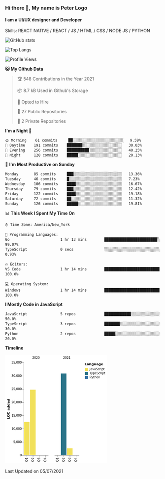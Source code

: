 ### Hi there 👋, My name is Peter Logo
#### I am a UI/UX designer and Developer
Skills: REACT NATIVE / REACT / JS / HTML / CSS / NODE JS / PYTHON

![GitHub stats](https://github-readme-stats.vercel.app/api?username=peterlogo&show_icons=true&count_private=true&theme=dark)

![Top Langs](https://github-readme-stats.vercel.app/api/top-langs/?username=peterlogo&theme=dark&layout=compact&langs_count=8)

<!--START_SECTION:waka-->
![Profile Views](http://img.shields.io/badge/Profile%20Views-0-blue)

**🐱 My Github Data** 

> 🏆 548 Contributions in the Year 2021
 > 
> 📦 8.7 kB Used in Github's Storage 
 > 
> 💼 Opted to Hire
 > 
> 📜 27 Public Repositories 
 > 
> 🔑 2 Private Repositories  
 > 
**I'm a Night 🦉** 

```text
🌞 Morning    61 commits     ██░░░░░░░░░░░░░░░░░░░░░░░   9.59% 
🌆 Daytime    191 commits    ███████░░░░░░░░░░░░░░░░░░   30.03% 
🌃 Evening    256 commits    ██████████░░░░░░░░░░░░░░░   40.25% 
🌙 Night      128 commits    █████░░░░░░░░░░░░░░░░░░░░   20.13%

```
📅 **I'm Most Productive on Sunday** 

```text
Monday       85 commits     ███░░░░░░░░░░░░░░░░░░░░░░   13.36% 
Tuesday      46 commits     █░░░░░░░░░░░░░░░░░░░░░░░░   7.23% 
Wednesday    106 commits    ████░░░░░░░░░░░░░░░░░░░░░   16.67% 
Thursday     79 commits     ███░░░░░░░░░░░░░░░░░░░░░░   12.42% 
Friday       122 commits    ████░░░░░░░░░░░░░░░░░░░░░   19.18% 
Saturday     72 commits     ██░░░░░░░░░░░░░░░░░░░░░░░   11.32% 
Sunday       126 commits    █████░░░░░░░░░░░░░░░░░░░░   19.81%

```


📊 **This Week I Spent My Time On** 

```text
⌚︎ Time Zone: America/New_York

💬 Programming Languages: 
Go                       1 hr 13 mins        ████████████████████████░   99.07% 
TypeScript               0 secs              ░░░░░░░░░░░░░░░░░░░░░░░░░   0.93%

🔥 Editors: 
VS Code                  1 hr 14 mins        █████████████████████████   100.0%

💻 Operating System: 
Windows                  1 hr 14 mins        █████████████████████████   100.0%

```

**I Mostly Code in JavaScript** 

```text
JavaScript               5 repos             ████████████░░░░░░░░░░░░░   50.0% 
TypeScript               3 repos             ███████░░░░░░░░░░░░░░░░░░   30.0% 
Python                   2 repos             █████░░░░░░░░░░░░░░░░░░░░   20.0%

```


**Timeline**

![Chart not found](https://raw.githubusercontent.com/peterlogo/peterlogo/main/charts/bar_graph.png) 


 Last Updated on 05/07/2021
<!--END_SECTION:waka-->


